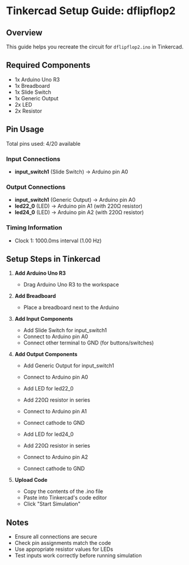 # Tinkercad Setup Guide: dflipflop2

## Overview
This guide helps you recreate the circuit for `dflipflop2.ino` in Tinkercad.

## Required Components
- 1x Arduino Uno R3
- 1x Breadboard
- 1x Slide Switch
- 1x Generic Output
- 2x LED
- 2x Resistor

## Pin Usage
Total pins used: 4/20 available

### Input Connections
- **input_switch1** (Slide Switch) → Arduino pin A0

### Output Connections
- **input_switch1** (Generic Output) → Arduino pin A0
- **led22_0** (LED) → Arduino pin A1 (with 220Ω resistor)
- **led24_0** (LED) → Arduino pin A2 (with 220Ω resistor)

### Timing Information
- Clock 1: 1000.0ms interval (1.00 Hz)

## Setup Steps in Tinkercad

1. **Add Arduino Uno R3**
   - Drag Arduino Uno R3 to the workspace

2. **Add Breadboard**
   - Place a breadboard next to the Arduino

3. **Add Input Components**
   - Add Slide Switch for input_switch1
   - Connect to Arduino pin A0
   - Connect other terminal to GND (for buttons/switches)

4. **Add Output Components**
   - Add Generic Output for input_switch1
   - Connect to Arduino pin A0

   - Add LED for led22_0
   - Add 220Ω resistor in series
   - Connect to Arduino pin A1
   - Connect cathode to GND

   - Add LED for led24_0
   - Add 220Ω resistor in series
   - Connect to Arduino pin A2
   - Connect cathode to GND

5. **Upload Code**
   - Copy the contents of the .ino file
   - Paste into Tinkercad's code editor
   - Click "Start Simulation"

## Notes
- Ensure all connections are secure
- Check pin assignments match the code
- Use appropriate resistor values for LEDs
- Test inputs work correctly before running simulation
